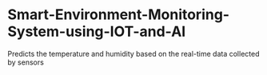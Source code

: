 # Smart-Environment-Monitoring-System-using-IOT-and-AI
Predicts the temperature and humidity based on the real-time data collected by sensors
